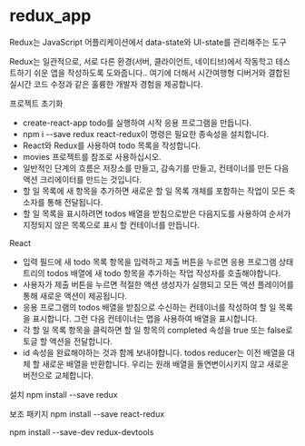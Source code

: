 # redux_app

Redux는 JavaScript 어플리케이션에서 data-state와 UI-state를 관리해주는 도구


Redux는 일관적으로, 서로  다른 환경(서버, 클라이언트, 네이티브)에서 작동학고 테스트하기 쉬운 앱을 작성하도록 도와줍니다..
여기에 더해서 시간여행형 디버거와 결합된 실시간 코드 수정과 같은 훌륭한 개발자 경험을 제공합니다.

 프로젝트 초기화
- create-react-app todo를 실행하여 시작 응용 프로그램을 만듭니다.
- npm i --save redux react-redux이 명령은 필요한 종속성을 설치합니다.
- React와 Redux를 사용하여 todo 목록을 작성합니다.
- movies 프로젝트를 참조로 사용하십시오.
- 일반적인 단계의 흐름은 저장소를 만들고, 감속기를 만들고, 컨테이너를 만든 다음 액션 크리에이터를 만드는 것입니다.
- 할 일 목록에 새 항목을 추가하면 새로운 할 일 목록 개체를 포함하는 작업이 모든 축소자를 통해 전달됩니다.
- 할 일 목록을 표시하려면 todos 배열을 받침으로받은 다음지도를 사용하여 순서가 지정되지 않은 목록으로 표시 할 컨테이너를 만듭니다.

React
- 입력 필드에 새 todo 목록 항목을 입력하고 제출 버튼을 누르면 응용 프로그램 상태 트리의 todos 배열에 새 todo 항목을 추가하는 작업 작성자를 호출해야합니다.
- 사용자가 제출 버튼을 누르면 적절한 액션 생성자가 실행되고 모든 액션 플레이어를 통해 새로운 액션이 제공됩니다.
- 응용 프로그램의 todos 배열을 받침으로 수신하는 컨테이너를 작성하여 할 일 목록을 표시합니다. 그런 다음 컨테이너는 맵을 사용하여 배열을 표시합니다.
- 각 할 일 목록 항목을 클릭하면 할 일 항목의 completed 속성을 true 또는 false로 토글 할 액션을 전달합니다. 
- id 속성을 완료해야하는 것과 함께 보내야합니다. todos reducer는 이전 배열을 대체 할 새로운 배열을 반환합니다. 우리는 원래 배열을 돌연변이시키지 않고 새로운 버전으로 교체합니다.

설치
npm install --save redux

보조 패키지
npm install --save react-redux

npm install --save-dev redux-devtools
